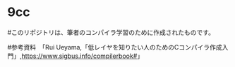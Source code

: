 # 9cc
#このリポジトリは、筆者のコンパイラ学習のために作成されたものです。

#参考資料　「Rui Ueyama,「低レイヤを知りたい人のためのCコンパイラ作成入門」,<https://www.sigbus.info/compilerbook#>」
